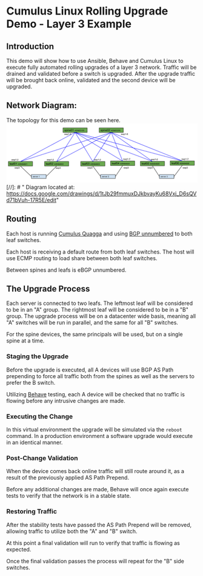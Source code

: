 # Cumulus Linux Rolling Upgrade Demo - Layer 3 Example

## Introduction
This demo will show how to use Ansible, Behave and Cumulus Linux to execute fully automated rolling upgrades of a layer 3 network. Traffic will be drained and validated before a switch is upgraded. After the upgrade traffic will be brought back online, validated and the second device will be upgraded. 

## Network Diagram:
The topology for this demo can be seen here.
![Diagram](diagram.png)
[//]: # " Diagram located at: https://docs.google.com/drawings/d/1tJb29fmmuxDJkbvayKu68Vxj_D6sQVd71bVuh-17R5E/edit"

## Routing
Each host is running [Cumulus Quagga](https://support.cumulusnetworks.com/hc/en-us/articles/216805858) and using [BGP unnumbered](https://docs.cumulusnetworks.com/display/DOCS/Configuring+Border+Gateway+Protocol+-+BGP#ConfiguringBorderGatewayProtocol-BGP-unnumberedUsingBGPUnnumberedInterfaces) to both leaf switches.

Each host is receiving a default route from both leaf switches. The host will use ECMP routing to load share between both leaf switches. 

Between spines and leafs is eBGP unnumbered. 

## The Upgrade Process
Each server is connected to two leafs. The leftmost leaf will be considered to be in an "A" group. The rightmost leaf will be considered to be in a "B" group. The upgrade process will be on a datacenter wide basis, meaning all "A" switches will be run in parallel, and the same for all "B" switches.

For the spine devices, the same principals will be used, but on a single spine at a time.

### Staging the Upgrade
Before the upgrade is executed, all A devices will use BGP AS Path prepending to force all traffic both from the spines as well as the servers to prefer the B switch. 

Utilizing [Behave](https://pythonhosted.org/behave/) testing, each A device will be checked that no traffic is flowing before any intrusive changes are made.

### Executing the Change
In this virtual environment the upgrade will be simulated via the `reboot` command. In a production environment a software upgrade would execute in an identical manner.

### Post-Change Validation
When the device comes back online traffic will still route around it, as a result of the previously applied AS Path Prepend. 

Before any additional changes are made, Behave will once again execute tests to verify that the network is in a stable state. 

### Restoring Traffic
After the stability tests have passed the AS Path Prepend will be removed, allowing traffic to utilize both the "A" and "B" switch. 

At this point a final validation will run to verify that traffic is flowing as expected. 

Once the final validation passes the process will repeat for the "B" side switches.